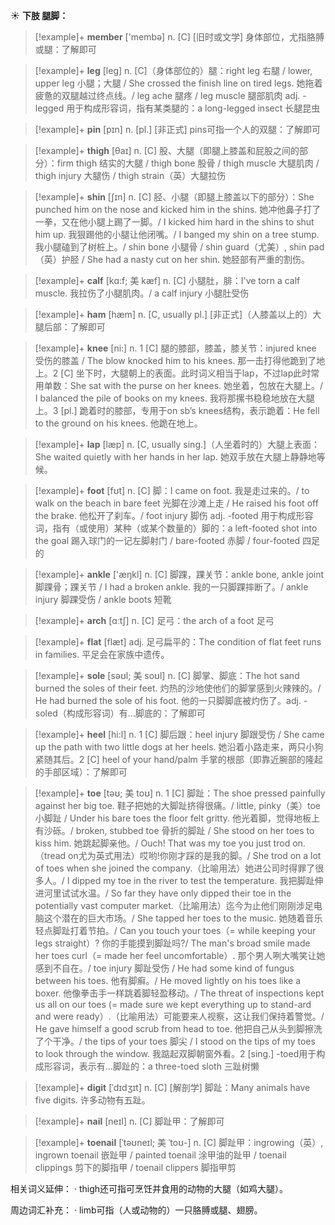 ☀ <span class="category">**下肢 腿脚：**</span>
>[!example]+ <span class="vocabulary">**member**</span> ['membə] 
> <span class="definition">n. [C] [旧时或文学] 身体部位，尤指胳膊或腿：</span>了解即可

>[!example]+ <span class="vocabulary">**leg**</span> [leɡ] 
> <span class="definition">n. [C]（身体部位的）腿：</span>right leg 右腿 / lower, upper leg 小腿；大腿 / She crossed the finish line on tired legs. 她拖着疲惫的双腿越过终点线。/ leg ache 腿疼 / leg muscle 腿部肌肉 <span class="definition">adj. -legged 用于构成形容词，指有某类腿的：</span>a long-legged insect 长腿昆虫

>[!example]+ <span class="vocabulary">**pin**</span> [pɪn] 
> <span class="definition">n. [pl.] [非正式] pins可指一个人的双腿：</span>了解即可
           
>[!example]+ <span class="vocabulary">**thigh**</span> [θaɪ]
> <span class="definition">n. [C] 股、大腿（即腿上膝盖和屁股之间的部分）：</span>firm thigh 结实的大腿 / thigh bone 股骨 / thigh muscle 大腿肌肉 / thigh injury 大腿伤 / thigh strain（英）大腿拉伤
           
>[!example]+ <span class="vocabulary">**shin**</span> [ʃɪn]
> <span class="definition">n. [C] 胫、小腿（即腿上膝盖以下的部分）：</span>She punched him on the nose and kicked him in the shins. 她冲他鼻子打了一拳，又在他小腿上踢了一脚。/ I kicked him hard in the shins to shut him up. 我狠踢他的小腿让他闭嘴。/ I banged my shin on a tree stump. 我小腿磕到了树桩上。/ shin bone 小腿骨 / shin guard（尤美）, shin pad（英）护胫 / She had a nasty cut on her shin. 她胫部有严重的割伤。
           
>[!example]+ <span class="vocabulary">**calf**</span> [kɑ:f; 美 kæf]
> <span class="definition">n. [C] 小腿肚，腓：</span>I've torn a calf muscle. 我拉伤了小腿肌肉。/ a calf injury 小腿肚受伤

>[!example]+ <span class="vocabulary">**ham**</span> [hæm] 
> <span class="definition">n. [C, usually pl.] [非正式]（人膝盖以上的）大腿后部：</span>了解即可

>[!example]+ <span class="vocabulary">**knee**</span> [ni:] 
> <span class="definition">n. 1 [C] 腿的膝部，膝盖，膝关节：</span>injured knee 受伤的膝盖 / The blow knocked him to his knees. 那一击打得他跪到了地上。<span class="definition">2 [C] 坐下时，大腿朝上的表面。此时词义相当于lap，不过lap此时常用单数：</span>She sat with the purse on her knees. 她坐着，包放在大腿上。/ I balanced the pile of books on my knees. 我将那摞书稳稳地放在大腿上。<span class="definition">3 [pl.] 跪着时的膝部，专用于on sb’s knees结构，表示跪着：</span>He fell to the ground on his knees. 他跪在地上。

>[!example]+ <span class="vocabulary">**lap**</span> [læp] 
> <span class="definition">n. [C, usually sing.]（人坐着时的）大腿上表面：</span>She waited quietly with her hands in her lap. 她双手放在大腿上静静地等候。

>[!example]+ <span class="vocabulary">**foot**</span> [fʊt] 
> <span class="definition">n. [C] 脚：</span>I came on foot. 我是走过来的。/ to walk on the beach in bare feet 光脚在沙滩上走 / He raised his foot off the brake. 他松开了刹车。/ foot injury 脚伤 <span class="definition">adj. -footed 用于构成形容词，指有（或使用）某种（或某个数量的）脚的：</span>a left-footed shot into the goal 踢入球门的一记左脚射门 / bare-footed 赤脚 / four-footed 四足的

>[!example]+ <span class="vocabulary">**ankle**</span> ['æŋkl] 
> <span class="definition">n. [C] 脚踝，踝关节：</span>ankle bone, ankle joint 脚踝骨；踝关节 / I had a broken ankle. 我的一只脚踝摔断了。/ ankle injury 脚踝受伤 / ankle boots 短靴

>[!example]+ <span class="vocabulary">**arch**</span> [ɑːtʃ] 
> <span class="definition">n. [C] 足弓：</span>the arch of a foot 足弓

>[!example]+ <span class="vocabulary">**flat**</span> [flæt] 
> <span class="definition">adj. 足弓扁平的：</span>The condition of flat feet runs in families. 平足会在家族中遗传。
           
>[!example]+ <span class="vocabulary">**sole**</span> [səʊl; 美 soʊl]
> <span class="definition">n. [C] 脚掌、脚底：</span>The hot sand burned the soles of their feet. 灼热的沙地使他们的脚掌感到火辣辣的。/ He had burned the sole of his foot. 他的一只脚脚底被灼伤了。<span class="definition">adj. -soled（构成形容词）有…脚底的：</span>了解即可

>[!example]+ <span class="vocabulary">**heel**</span> [hi:l] 
> <span class="definition">n. 1 [C] 脚后跟：</span>heel injury 脚跟受伤 / She came up the path with two little dogs at her heels. 她沿着小路走来，两只小狗紧随其后。<span class="definition">2 [C] heel of your hand/palm 手掌的根部（即靠近腕部的隆起的手部区域）：</span>了解即可
           
>[!example]+ <span class="vocabulary">**toe**</span> [təʊ; 美 toʊ]
> <span class="definition">n. 1 [C] 脚趾：</span>The shoe pressed painfully against her big toe. 鞋子把她的大脚趾挤得很痛。/ little, pinky（美）toe 小脚趾 / Under his bare toes the floor felt gritty. 他光着脚，觉得地板上有沙砾。/ broken, stubbed toe 骨折的脚趾 / She stood on her toes to kiss him. 她跳起脚亲他。/ Ouch! That was my toe you just trod on.（tread on尤为英式用法）哎哟!你刚才踩的是我的脚。/ She trod on a lot of toes when she joined the company.（比喻用法）她进公司时得罪了很多人。/ I dipped my toe in the river to test the temperature. 我把脚趾伸进河里试试水温。/ So far they have only dipped their toe in the potentially vast computer market.（比喻用法）迄今为止他们刚刚涉足电脑这个潜在的巨大市场。/ She tapped her toes to the music. 她随着音乐轻点脚趾打着节拍。/ Can you touch your toes（= while keeping your legs straight）? 你的手能摸到脚趾吗?/ The man's broad smile made her toes curl（= made her feel uncomfortable）. 那个男人咧大嘴笑让她感到不自在。/ toe injury 脚趾受伤 / He had some kind of fungus between his toes. 他有脚癣。/ He moved lightly on his toes like a boxer. 他像拳击手一样跳着脚轻盈移动。/ The threat of inspections kept us all on our toes (= made sure we kept everything up to stand-ard and were ready）.（比喻用法）可能要来人视察，这让我们保持着警觉。/ He gave himself a good scrub from head to toe. 他把自己从头到脚擦洗了个干净。/ the tips of your toes 脚尖 / I stood on the tips of my toes to look through the window. 我踮起双脚朝窗外看。<span class="definition">2 [sing.] -toed用于构成形容词，表示有…脚趾的：</span>a three-toed sloth 三趾树懒
           
>[!example]+ <span class="vocabulary">**digit**</span> [ˈdɪdʒɪt]
> <span class="definition">n. [C] [解剖学] 脚趾：</span>Many animals have five digits. 许多动物有五趾。

>[!example]+ <span class="vocabulary">**nail**</span> [neɪl] 
> <span class="definition">n. [C] 脚趾甲：</span>了解即可
           
>[!example]+ <span class="vocabulary">**toenail**</span> [ˈtəʊneɪl; 美 ˈtoʊ-]
> <span class="definition">n. [C] 脚趾甲：</span>ingrowing（英）, ingrown toenail 嵌趾甲 / painted toenail 涂甲油的趾甲 / toenail clippings 剪下的脚指甲 / toenail clippers 脚指甲剪

相关词义延伸：
· thigh还可指可烹饪并食用的动物的大腿（如鸡大腿）。

周边词汇补充：
· limb可指（人或动物的）一只胳膊或腿、翅膀。